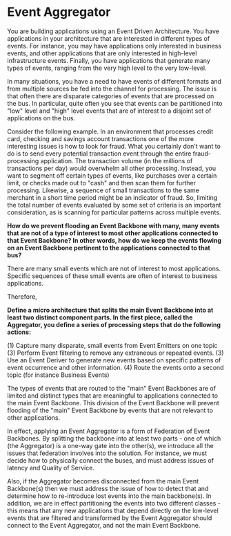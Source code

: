 # Event Aggregator

You are building applications using an Event Driven Architecture. You have applications in your architecture that are interested in different types of events. For instance, you may have applications only interested in business events, and other applications that are only interested in high-level infrastructure events. Finally, you have applications that generate many types of events, ranging from the very high level to the very low-level.

In many situations, you have a need to have events of different formats and from multiple sources be fed into the channel for processing. The issue is that often there are disparate categories of events that are processed on the bus. In particular, quite often you see that events can be partitioned into "low" level and "high" level events that are of interest to a disjoint set of applications on the bus.

Consider the following example. In an environment that processes credit card, checking and savings account transactions one of the more interesting issues is how to look for fraud. What you certainly don't want to do is to send every potential transaction event through the entire fraud-processing application. The transaction volume (in the millions of transactions per day) would overwhelm all other processing. Instead, you want to segment off certain types of events, like purchases over a certain limit, or checks made out to "cash" and then scan them for further processing. Likewise, a sequence of small transactions to the same merchant in a short time period might be an indicator of fraud. So, limiting the total number of events evaluated by some set of criteria is an important consideration, as is scanning for particular patterns across multiple events.

**How do we prevent flooding an Event Backbone with many, many events that are not of a type of interest to most other applications connected to that Event Backbone? In other words, how do we keep the events flowing on an Event Backbone pertinent to the applications connected to that bus?**

There are many small events which are not of interest to most applications. Specific sequences of these small events are often of interest to business applications.

Therefore,

**Define a micro architecture that splits the main Event Backbone into at least two distinct component parts. In the first piece, called the Aggregator, you define a series of processing steps that do the following actions:**

(1) Capture many disparate, small events from Event Emitters on one topic
(3) Perform Event filtering to remove any extraneous or repeated events.
(3) Use an Event Deriver to generate new events based on specific patterns of event occurrence and other information.
(4) Route the events onto a second topic (for instance Business Events)

The types of events that are routed to the "main" Event Backbones are of limited and distinct types that are meaningful to applications connected to the main Event Backbone. This division of the Event Backbone will prevent flooding of the "main" Event Backbone by events that are not relevant to other applications.

In effect, applying an Event Aggregator is a form of Federation of Event Backbones. By splitting the backbone into at least two parts - one of which (the Aggregator) is a one-way gate into the other(s), we introduce all the issues that federation involves into the solution. For instance, we must decide how to physically connect the buses, and must address issues of latency and Quality of Service. 

Also, if the Aggregator becomes disconnected from the main Event Backbone(s) then we must address the issue of how to detect that and determine how to re-introduce lost events into the main backbone(s). In addition, we are in effect partitioning the events into two different classes - this means that any new applications that depend directly on the low-level events that are filtered and transformed by the Event Aggregator should connect to the Event Aggregator, and not the main Event Backbone.

